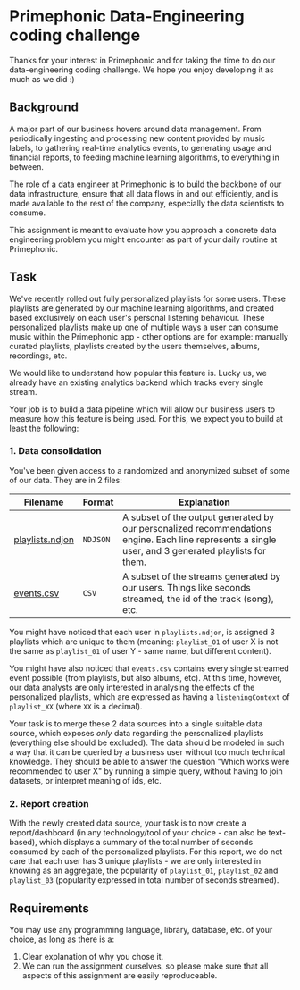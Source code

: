 # Primephonic Data-Engineering coding challenge
Thanks for your interest in Primephonic and for taking the time to do our data-engineering coding challenge. We hope you enjoy developing it as much as we did :)

## Background
A major part of our business hovers around data management. From periodically ingesting and processing new content provided by music labels, to gathering real-time analytics events, to generating usage and financial reports, to feeding machine learning algorithms, to everything in between.

The role of a data engineer at Primephonic is to build the backbone of our data infrastructure, ensure that all data flows in and out efficiently, and is made available to the rest of the company, especially the data scientists to consume.

This assignment is meant to evaluate how you approach a concrete data engineering problem you might encounter as part of your daily routine at Primephonic.

## Task
We've recently rolled out fully personalized playlists for some users. These playlists are generated by our machine learning algorithms, and created based exclusively on each user's personal listening behaviour. These personalized playlists make up one of multiple ways a user can consume music within the Primephonic app - other options are for example: manually curated playlists, playlists created by the users themselves, albums, recordings, etc.

We would like to understand how popular this feature is. Lucky us, we already have an existing analytics backend which tracks every single stream.

Your job is to build a data pipeline which will allow our business users to measure how this feature is being used. For this, we expect you to build at least the following:

### 1. Data consolidation
You've been given access to a randomized and anonymized subset of some of our data. They are in 2 files:

| Filename | Format | Explanation |
| --- | --- | --- |
| [playlists.ndjon](https://primephonic-assignments.s3-eu-west-1.amazonaws.com/data-engineer/playlists.ndjson) | `NDJSON` | A subset of the output generated by our personalized recommendations engine. Each line represents a single user, and 3 generated playlists for them.|
| [events.csv](https://primephonic-assignments.s3-eu-west-1.amazonaws.com/data-engineer/events.csv) | `CSV` | A subset of the streams generated by our users. Things like seconds streamed, the id of the track (song), etc. |

You might have noticed that each user in `playlists.ndjon`, is assigned 3 playlists which are unique to them (meaning: `playlist_01` of user X is not the same as `playlist_01` of user Y - same name, but different content).

You might have also noticed that `events.csv` contains every single streamed event possible (from playlists, but also albums, etc). At this time, however, our data analysts are only interested in analysing the effects of the personalized playlists, which are expressed as having a `listeningContext` of `playlist_XX` (where `XX` is a decimal).

Your task is to merge these 2 data sources into a single suitable data source, which exposes *only* data regarding the personalized playlists (everything else should be excluded). The data should be modeled in such a way that it can be queried by a business user without too much technical knowledge. They should be able to answer the question "Which works were recommended to user X" by running a simple query, without having to join datasets, or interpret meaning of ids, etc.

### 2. Report creation
With the newly created data source, your task is to now create a report/dashboard (in any technology/tool of your choice - can also be text-based), which displays a summary of the total number of seconds consumed by each of the personalized playlists. For this report, we do not care that each user has 3 unique playlists - we are only interested in knowing as an aggregate, the popularity of `playlist_01`, `playlist_02` and `playlist_03` (popularity expressed in total number of seconds streamed).

## Requirements
You may use any programming language, library, database, etc. of your choice, as long as there is a:
1. Clear explanation of why you chose it.
2. We can run the assignment ourselves, so please make sure that all aspects of this assignment are easily reproduceable.
